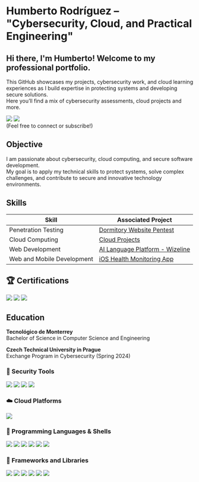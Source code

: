 # Humberto Rodríguez  – "Cybersecurity, Cloud, and Practical Engineering"

## Hi there, I'm Humberto! Welcome to my professional portfolio.  
This GitHub showcases my projects, cybersecurity work, and cloud learning experiences as I build expertise in protecting systems and developing secure solutions.  
Here you’ll find a mix of cybersecurity assessments, cloud projects and more.

<a href="https://www.linkedin.com/in/humbertoruan/" target="_blank" rel="noopener noreferrer"><img src="https://img.shields.io/badge/-LinkedIn-0072b1?&style=for-the-badge&logo=linkedin&logoColor=white"></a>
<a href="https://www.youtube.com/@pingtoroot" target="_blank" rel="noopener noreferrer"><img src="https://img.shields.io/badge/-YouTube-%23FF0000?&style=for-the-badge&logo=youtube&logoColor=white"></a>  
(Feel free to connect or subscribe!)

## Objective

I am passionate about cybersecurity, cloud computing, and secure software development.  
My goal is to apply my technical skills to protect systems, solve complex challenges, and contribute to secure and innovative technology environments.

## Skills

| Skill                                           | Associated Project                             |
|-------------------------------------------------|------------------------------------------------|
| Penetration Testing                             | <a href="https://github.com/HumbertoRdz/Penetration-Testing"> Dormitory Website Pentest</a>                   |
| Cloud Computing                                  | <a href="https://github.com/HumbertoRdz/Cloud-Projects"> Cloud Projects </a>            |
| Web Development                                | <a href="https://github.com/HumbertoRdz/itesm-socioformador-ene-feb-2023-equipo-4"> AI Language Platform - Wizeline </a> |
| Web and Mobile Development                      | <a href="https://github.com/HumbertoRdz/CoraDocWeb">iOS Health Monitoring App</a> |





## 🏆 Certifications

<div>
  <img src="https://img.shields.io/badge/-CyberOps%20Associate-2C8540?style=for-the-badge&logo=cisco&logoColor=white" />
  <img src="https://img.shields.io/badge/-Certified%20Fundamentals%20in%20Cybersecurity-1A477C?style=for-the-badge&logo=fortinet&logoColor=white" />
  <img src="https://img.shields.io/badge/-AWS%20Certified%20Cloud%20Practitioner-232F3E?style=for-the-badge&logo=amazonaws&logoColor=white" />
</div>



## Education

**Tecnológico de Monterrey**  
Bachelor of Science in Computer Science and Engineering

**Czech Technical University in Prague**  
Exchange Program in Cybersecurity (Spring 2024)

### 🔐 Security Tools
<div>
  <img src="https://img.shields.io/badge/-Wireshark-1679A7?style=for-the-badge&logo=wireshark&logoColor=white" />
  <img src="https://img.shields.io/badge/-Burp%20Suite-FE6F2F?style=for-the-badge&logo=PortSwigger&logoColor=white" />
  <img src="https://img.shields.io/badge/-Nmap-0080FF?style=for-the-badge&logo=nmap&logoColor=white" />
  <img src="https://img.shields.io/badge/-Kibana-E8478B?style=for-the-badge&logo=elastic&logoColor=white" />
</div>

### ☁️ Cloud Platforms
<div>
  <img src="https://img.shields.io/badge/-AWS-232F3E?style=for-the-badge&logo=amazonaws&logoColor=white" />
</div>

### 🧪 Programming Languages & Shells
<div>
  <img src="https://img.shields.io/badge/-Python-3776AB?style=for-the-badge&logo=python&logoColor=white" />
  <img src="https://img.shields.io/badge/-PowerShell-5391FE?style=for-the-badge&logo=powershell&logoColor=white" />
  <img src="https://img.shields.io/badge/-Bash-4EAA25?style=for-the-badge&logo=gnubash&logoColor=white" />
  <img src="https://img.shields.io/badge/-TypeScript-3178C6?style=for-the-badge&logo=typescript&logoColor=white" />
  <img src="https://img.shields.io/badge/-HTML5-E34F26?style=for-the-badge&logo=html5&logoColor=white" />
  <img src="https://img.shields.io/badge/-CSS3-1572B6?style=for-the-badge&logo=css3&logoColor=white" />
</div>

### 🧱 Frameworks and Libraries
<div>
  <img src="https://img.shields.io/badge/-Next.js-000000?style=for-the-badge&logo=next.js&logoColor=white" />
  <img src="https://img.shields.io/badge/-TailwindCSS-06B6D4?style=for-the-badge&logo=tailwindcss&logoColor=white" />
  <img src="https://img.shields.io/badge/-Bootstrap-7952B3?style=for-the-badge&logo=bootstrap&logoColor=white" />
  <img src="https://img.shields.io/badge/-Prisma-2D3748?style=for-the-badge&logo=prisma&logoColor=white" />
  <img src="https://img.shields.io/badge/-OpenAI%20API-412991?style=for-the-badge&logo=openai&logoColor=white" />
  <img src="https://img.shields.io/badge/-Auth0-EB5424?style=for-the-badge&logo=auth0&logoColor=white" />
</div>
